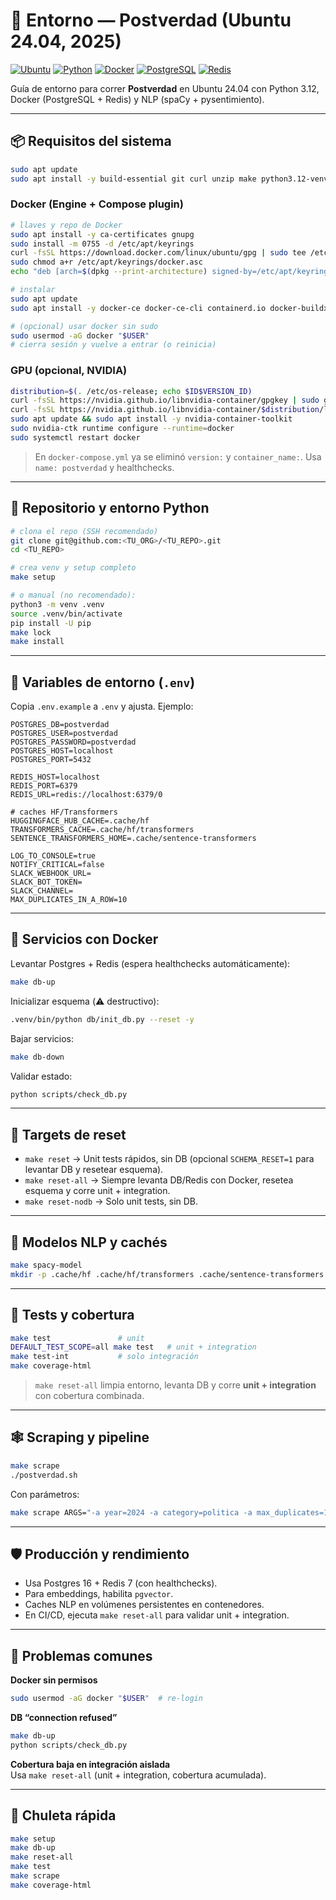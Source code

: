 # 🧪 Entorno — Postverdad (Ubuntu 24.04, 2025)

[![Ubuntu](https://img.shields.io/badge/Ubuntu-24.04-orange)](https://ubuntu.com/)
[![Python](https://img.shields.io/badge/Python-3.12-blue)](https://www.python.org/)
[![Docker](https://img.shields.io/badge/Docker-ready-2496ED)](https://www.docker.com/)
[![PostgreSQL](https://img.shields.io/badge/PostgreSQL-16-336791)](https://www.postgresql.org/)
[![Redis](https://img.shields.io/badge/Redis-7-red)](https://redis.io/)

Guía de entorno para correr **Postverdad** en Ubuntu 24.04 con Python 3.12, Docker (PostgreSQL + Redis) y NLP (spaCy + pysentimiento).

---

## 📦 Requisitos del sistema

```bash
sudo apt update
sudo apt install -y build-essential git curl unzip make python3.12-venv python3-pip
```

### Docker (Engine + Compose plugin)

```bash
# llaves y repo de Docker
sudo apt install -y ca-certificates gnupg
sudo install -m 0755 -d /etc/apt/keyrings
curl -fsSL https://download.docker.com/linux/ubuntu/gpg | sudo tee /etc/apt/keyrings/docker.asc >/dev/null
sudo chmod a+r /etc/apt/keyrings/docker.asc
echo "deb [arch=$(dpkg --print-architecture) signed-by=/etc/apt/keyrings/docker.asc] https://download.docker.com/linux/ubuntu noble stable" | sudo tee /etc/apt/sources.list.d/docker.list >/dev/null

# instalar
sudo apt update
sudo apt install -y docker-ce docker-ce-cli containerd.io docker-buildx-plugin docker-compose-plugin

# (opcional) usar docker sin sudo
sudo usermod -aG docker "$USER"
# cierra sesión y vuelve a entrar (o reinicia)
```

### GPU (opcional, NVIDIA)

```bash
distribution=$(. /etc/os-release; echo $ID$VERSION_ID)
curl -fsSL https://nvidia.github.io/libnvidia-container/gpgkey | sudo gpg --dearmor -o /usr/share/keyrings/nvidia-container-toolkit-keyring.gpg
curl -fsSL https://nvidia.github.io/libnvidia-container/$distribution/libnvidia-container.list | sed 's#deb https://#deb [signed-by=/usr/share/keyrings/nvidia-container-toolkit-keyring.gpg] https://#g' | sudo tee /etc/apt/sources.list.d/nvidia-container-toolkit.list
sudo apt update && sudo apt install -y nvidia-container-toolkit
sudo nvidia-ctk runtime configure --runtime=docker
sudo systemctl restart docker
```

> En `docker-compose.yml` ya se eliminó `version:` y `container_name:`. Usa `name: postverdad` y healthchecks.

---

## 📁 Repositorio y entorno Python

```bash
# clona el repo (SSH recomendado)
git clone git@github.com:<TU_ORG>/<TU_REPO>.git
cd <TU_REPO>

# crea venv y setup completo
make setup

# o manual (no recomendado):
python3 -m venv .venv
source .venv/bin/activate
pip install -U pip
make lock
make install
```

---

## 🔐 Variables de entorno (`.env`)

Copia `.env.example` a `.env` y ajusta. Ejemplo:

```dotenv
POSTGRES_DB=postverdad
POSTGRES_USER=postverdad
POSTGRES_PASSWORD=postverdad
POSTGRES_HOST=localhost
POSTGRES_PORT=5432

REDIS_HOST=localhost
REDIS_PORT=6379
REDIS_URL=redis://localhost:6379/0

# caches HF/Transformers
HUGGINGFACE_HUB_CACHE=.cache/hf
TRANSFORMERS_CACHE=.cache/hf/transformers
SENTENCE_TRANSFORMERS_HOME=.cache/sentence-transformers

LOG_TO_CONSOLE=true
NOTIFY_CRITICAL=false
SLACK_WEBHOOK_URL=
SLACK_BOT_TOKEN=
SLACK_CHANNEL=
MAX_DUPLICATES_IN_A_ROW=10
```

---

## 🧱 Servicios con Docker

Levantar Postgres + Redis (espera healthchecks automáticamente):

```bash
make db-up
```

Inicializar esquema (⚠️ destructivo):

```bash
.venv/bin/python db/init_db.py --reset -y
```

Bajar servicios:

```bash
make db-down
```

Validar estado:

```bash
python scripts/check_db.py
```

---

## 🔄 Targets de reset

- `make reset` → Unit tests rápidos, sin DB (opcional `SCHEMA_RESET=1` para levantar DB y resetear esquema).  
- `make reset-all` → Siempre levanta DB/Redis con Docker, resetea esquema y corre unit + integration.  
- `make reset-nodb` → Solo unit tests, sin DB.

---

## 🧠 Modelos NLP y cachés

```bash
make spacy-model
mkdir -p .cache/hf .cache/hf/transformers .cache/sentence-transformers
```

---

## 🧪 Tests y cobertura

```bash
make test               # unit
DEFAULT_TEST_SCOPE=all make test   # unit + integration
make test-int           # solo integración
make coverage-html
```

> `make reset-all` limpia entorno, levanta DB y corre **unit + integration** con cobertura combinada.

---

## 🕸️ Scraping y pipeline

```bash
make scrape
./postverdad.sh
```

Con parámetros:

```bash
make scrape ARGS="-a year=2024 -a category=politica -a max_duplicates=15"
```

---

## 🛡️ Producción y rendimiento

- Usa Postgres 16 + Redis 7 (con healthchecks).  
- Para embeddings, habilita `pgvector`.  
- Caches NLP en volúmenes persistentes en contenedores.  
- En CI/CD, ejecuta `make reset-all` para validar unit + integration.

---

## 🧯 Problemas comunes

**Docker sin permisos**  
```bash
sudo usermod -aG docker "$USER"  # re-login
```

**DB “connection refused”**  
```bash
make db-up
python scripts/check_db.py
```

**Cobertura baja en integración aislada**  
Usa `make reset-all` (unit + integration, cobertura acumulada).

---

## 🧰 Chuleta rápida

```bash
make setup
make db-up
make reset-all
make test
make scrape
make coverage-html
```
